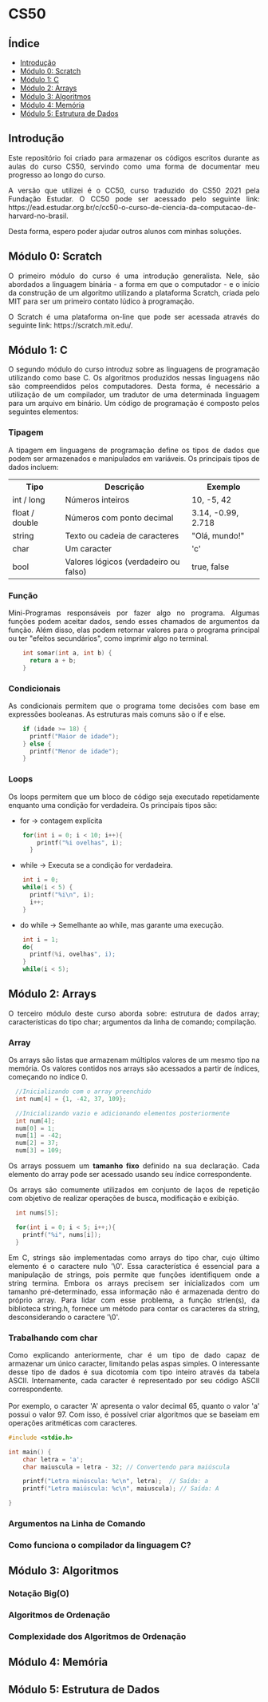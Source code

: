 # CS50
## Índice
- [Introdução](#introdução)
- [Módulo 0: Scratch](#módulo-0-scratch)
- [Módulo 1: C](#módulo-1-c)
- [Módulo 2: Arrays](#módulo-2-arrays)
- [Módulo 3: Algoritmos](#módulo-3-algoritmos)
- [Módulo 4: Memória](#módulo-4-memória)
- [Módulo 5: Estrutura de Dados](#módulo-5-estrutura-de-dados)

  
## Introdução
<p align="justify">Este repositório foi criado para armazenar os códigos escritos durante as aulas do curso CS50, servindo como uma forma de documentar meu progresso ao longo do curso.</p>
<p align="justify">A versão que utilizei é o CC50, curso traduzido do CS50 2021 pela Fundação Estudar. O CC50 pode ser acessado pelo seguinte link: https://ead.estudar.org.br/c/cc50-o-curso-de-ciencia-da-computacao-de-harvard-no-brasil.</p>
<p align="justify">Desta forma, espero poder ajudar outros alunos com minhas soluções.</p>

## Módulo 0: Scratch
<p align="justify">O primeiro módulo do curso é uma introdução generalista. Nele, são abordados a linguagem binária - a forma em que o computador - e o início da construção de um algoritmo utilizando a plataforma Scratch, criada pelo MIT para ser um primeiro contato lúdico à programação.</p>
<p align="justify">O Scratch é uma plataforma on-line que pode ser acessada através do seguinte link: https://scratch.mit.edu/.</p>

## Módulo 1: C
<p align="justify">O segundo módulo do curso introduz sobre as linguagens de programação utilizando como base C. Os algoritmos produzidos nessas linguagens não são compreendidos pelos computadores. Desta forma, é necessário a utilização de um compilador, um tradutor de uma determinada linguagem para um arquivo em binário. Um código de programação é composto pelos seguintes elementos: </p>

### Tipagem
<p align="justify">A tipagem em linguagens de programação define os tipos de dados que podem ser armazenados e manipulados em variáveis. Os principais tipos de dados incluem:</p>
<table>
        <tr>
            <th>Tipo</th>
            <th>Descrição</th>
            <th>Exemplo</th>
        </tr>
        <tr>
            <td>int / long</td>
            <td>Números inteiros</td>
            <td>10, -5, 42</td>
        </tr>
        <tr>
            <td>float / double</td>
            <td>Números com ponto decimal</td>
            <td>3.14, -0.99, 2.718</td>
        </tr>
        <tr>
            <td>string</td>
            <td>Texto ou cadeia de caracteres</td>
            <td>"Olá, mundo!"</td>
        </tr>
            <td>char</td>
            <td>Um caracter</td>
            <td>'c'</td>
        <tr>
            <td>bool</td>
            <td>Valores lógicos (verdadeiro ou falso)</td>
            <td>true, false</td>
        </tr>
    </table>
    
### Função 
<p align="justify">Mini-Programas responsáveis por fazer algo no programa. Algumas funções podem aceitar dados, sendo esses chamados de argumentos da função. Além disso, elas podem retornar valores para o programa principal ou ter "efeitos secundários", como imprimir algo no terminal.</p>

```c
    int somar(int a, int b) {
      return a + b;
    }
```

### Condicionais
<p align="justify">As condicionais permitem que o programa tome decisões com base em expressões booleanas. As estruturas mais comuns são o if e else.</p>

```c
    if (idade >= 18) {
      printf("Maior de idade");
    } else {
      printf("Menor de idade");
    }
```

### Loops
<p align="justify"> Os loops permitem que um bloco de código seja executado repetidamente enquanto uma condição for verdadeira. Os principais tipos são:</p>

- for -> contagem explícita

```c
    for(int i = 0; i < 10; i++){
        printf("%i ovelhas", i);
      }
```

- while -> Executa se a condição for verdadeira.
```c
    int i = 0;
    while(i < 5) {
      printf("%i\n", i);
      i++;
    }
```

- do while -> Semelhante ao while, mas garante uma execução.
```c
    int i = 1;
    do{
      printf(%i, ovelhas", i);
    }
    while(i < 5);
```
## Módulo 2: Arrays
<p align = "justify">O terceiro módulo deste curso aborda sobre: estrutura de dados array; características do tipo char; argumentos da linha de comando; compilação.</p>

### Array
<p align = "justify">Os arrays são listas que armazenam múltiplos valores de um mesmo tipo na memória. Os valores contidos nos arrays são acessados a partir de índices, começando no índice 0.</p>

```c
  //Inicializando com o array preenchido
  int num[4] = {1, -42, 37, 109};

  //Inicializando vazio e adicionando elementos posteriormente
  int num[4];
  num[0] = 1;
  num[1] = -42;
  num[2] = 37;
  num[3] = 109;
```

<p align = "justify">Os arrays possuem um <strong>tamanho fixo</strong> definido na sua declaração. Cada elemento do array pode ser acessado usando seu índice correspondente.</p>
<p align = "justify">Os arrays são comumente utilizados em conjunto de laços de repetição com objetivo de realizar operações de busca, modificação e exibição.</p>

```c
  int nums[5];

  for(int i = 0; i < 5; i++;){
    printf("%i", nums[i]);
  } 
```

<p align = "justify">Em C, strings são implementadas como arrays do tipo char, cujo último elemento é o caractere nulo '\0'. Essa característica é essencial para a manipulação de strings, pois permite que funções identifiquem onde a string termina. Embora os arrays precisem ser inicializados com um tamanho pré-determinado, essa informação não é armazenada dentro do próprio array. Para lidar com esse problema, a função strlen(s), da biblioteca string.h, fornece um método para contar os caracteres da string, desconsiderando o caractere '\0'.</p>

### Trabalhando com char
<p align = "justify">Como explicando anteriormente, char é um tipo de dado capaz de armazenar um único caracter, limitando pelas aspas simples. O interessante desse tipo de dados é sua dicotomia com tipo inteiro através da tabela ASCII. Internamente, cada caracter é representado por seu código ASCII correspondente.
<br><br>
Por exemplo, o caracter 'A' apresenta o valor decimal 65, quanto o valor 'a' possui o valor 97. Com isso, é possível criar algoritmos que se baseiam em operações aritméticas com caracteres.</p>

```c
#include <stdio.h>

int main() {
    char letra = 'a';
    char maiuscula = letra - 32; // Convertendo para maiúscula

    printf("Letra minúscula: %c\n", letra);  // Saída: a
    printf("Letra maiúscula: %c\n", maiuscula); // Saída: A

}
```


### Argumentos na Linha de Comando

### Como funciona o compilador da linguagem C?

## Módulo 3: Algoritmos

### Notação Big(O)

### Algoritmos de Ordenação

### Complexidade dos Algoritmos de Ordenação

## Módulo 4: Memória

## Módulo 5: Estrutura de Dados
  
